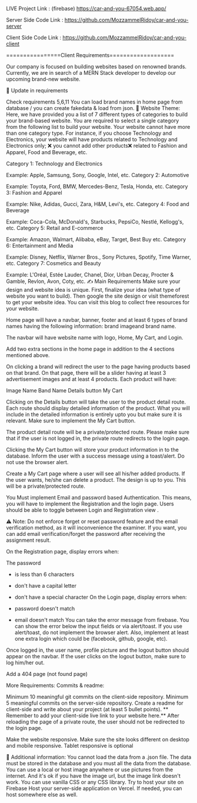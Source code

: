 LIVE Project Link : (firebase) https://car-and-you-67054.web.app/ 

Server Side Code Link : https://github.com/MozzammelRidoy/car-and-you-server

Client Side Code Link : https://github.com/MozzammelRidoy/car-and-you-client

================Client Requirements===================

Our company is focused on building websites based on renowned brands. Currently, we are in search of a MERN Stack developer to develop our upcoming brand-new website.

🚩 Update in requirements

Check requirements 5,6,11
You can load brand names in home page from database / you can create fakedata & load from json.
🧮 Website Theme:
Here, we have provided you a list of 7 different types of categories to build your brand-based website. You are required to select a single category from the following list to build your website. Your website cannot have more than one category type. For instance, if you choose Technology and Electronics, your website will have products related to Technology and Electronics only; ❌ you cannot add other products❌ related to Fashion and Apparel, Food and Beverage, etc.

Category 1: Technology and Electronics

Example: Apple, Samsung, Sony, Google, Intel, etc.
Category 2: Automotive

Example: Toyota, Ford, BMW, Mercedes-Benz, Tesla, Honda, etc.
Category 3: Fashion and Apparel

Example: Nike, Adidas, Gucci, Zara, H&M, Levi's, etc.
Category 4: Food and Beverage

Example: Coca-Cola, McDonald's, Starbucks, PepsiCo, Nestlé, Kellogg's, etc.
Category 5: Retail and E-commerce

Example: Amazon, Walmart, Alibaba, eBay, Target, Best Buy etc.
Category 6: Entertainment and Media

Example: Disney, Netflix, Warner Bros., Sony Pictures, Spotify, Time Warner, etc.
Category 7: Cosmetics and Beauty

Example: L'Oréal, Estée Lauder, Chanel, Dior, Urban Decay, Procter & Gamble, Revlon, Avon, Coty, etc.
✍️ Main Requirements
Make sure your design and website idea is unique. First, finalize your idea (what type of website you want to build). Then google the site design or visit themeforest to get your website idea. You can visit this blog to collect free resources for your website. 

Home page will have a navbar, banner, footer and at least 6 types of brand names having the following information: brand imageand brand name.

The navbar will have website name with logo, Home, My Cart, and Login.

Add two extra sections in the home page in addition to the 4 sections mentioned above.


On clicking a brand will redirect the user to the page having products based on that brand. On that page, there will be a slider having at least 3 advertisement images and at least 4 products. Each product will have:

Image
Name
Band Name
Details button
My Cart

Clicking on the Details button will take the user to the product detail route. Each route should display detailed information of the product. What you will include in the detailed information is entirely upto you but make sure it is relevant. Make sure to implement the  My Cart button.

The product detail route will be a private/protected route. Please make sure that if the user is not logged in, the private route redirects to the login page.

Clicking the My Cart button will store your product information in to the database. Inform the user with a success message using a toast/alert. Do not use the browser alert.

Create a My Cart page where a user will see all his/her added products. If the user wants, he/she can delete a product. The design is up to you. This will be a private/protected route.


You Must implement Email and password based Authentication. This means, you will have to implement the Registration and the login page. Users should be able to toggle between Login and Registration view .

⚠️ Note: Do not enforce forget or reset password feature and the email verification method, as it will inconvenience the examiner. If you want, you can add email verification/forget the password after receiving the assignment result.

On the Registration page, display errors when:

 The password

 - is less than 6 characters
 - don't have a capital letter
 - don't have a special character
On the Login page, display errors when:

- password doesn't match
- email doesn't match
You can take the error message from firebase. You can show the error below the input fields or via alert/toast. If you use alert/toast, do not implement the browser alert.
Also, implement at least one extra login which could be (facebook, github, google, etc).

Once logged in, the user name, profile picture and the logout button should appear on the navbar. If the user clicks on the logout button, make sure to log him/her out.

Add a 404 page (not found page)

More Requirements:
Commits & readme:

Minimum 10 meaningful git commits on the client-side repository.
Minimum 5 meaningful commits on the server-side repository.
Create a readme for client-side and write about your project (at least 5 bullet points). ** Remember to add your client-side live link to your website here.**
After reloading the page of a private route, the user should not be redirected to the login page.

Make the website responsive. Make sure the site looks different on desktop and mobile responsive. Tablet responsive is optional


📜 Additional information:
You cannot load the data from a .json file. The data must be stored in the database and you must all the data from the database.
You can use a local or host image anywhere or use pictures from the internet. And it's ok if you have the image url, but the image link doesn't work.
You can use vanilla CSS or any CSS library.
Try to host your site on Firebase 
Host your server-side application on Vercel. If needed, you can host somewhere else as well.

